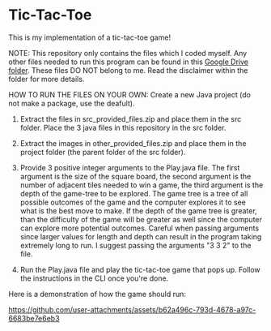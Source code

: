# Tic-Tac-Toe

This is my implementation of a tic-tac-toe game!


NOTE: This repository only contains the files which I coded myself. Any other files needed to run this program can be found in this [Google Drive folder](https://drive.google.com/drive/folders/1MRvhglQzEu9l7O7xeJmihh6QT1G4BsLa?usp=sharing). These files DO NOT belong to me. Read the disclaimer within the folder for more details.


HOW TO RUN THE FILES ON YOUR OWN:
Create a new Java project (do not make a package, use the deafult).

1. Extract the files in src_provided_files.zip and place them in the src folder. Place the 3 java files in this repository in the src folder.

2. Extract the images in other_provided_files.zip and place them in the project folder (the parent folder of the src folder).

3. Provide 3 positive integer arguments to the Play.java file. The first argument is the size of the square board, the second argument is the number of adjacent tiles needed to win a game, the third argument is the depth of the game-tree to be explored. The game tree is a tree of all possible outcomes of the game and the computer explores it to see what is the best move to make. If the depth of the game tree is greater, than the difficulty of the game will be greater as well since the computer can explore more potential outcomes. Careful when passing arguments since larger values for length and depth can result in the program taking extremely long to run. I suggest passing the arguments "3 3 2" to the file.

4. Run the Play.java file and play the tic-tac-toe game that pops up. Follow the instructions in the CLI once you're done.


Here is a demonstration of how the game should run:

https://github.com/user-attachments/assets/b62a496c-793d-4678-a97c-6683be7e6eb3
